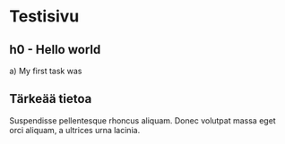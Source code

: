 # Testisivu

## h0 - Hello world
a) My first task was

## Tärkeää tietoa
Suspendisse pellentesque rhoncus aliquam. Donec volutpat massa eget orci aliquam, a ultrices urna lacinia.
